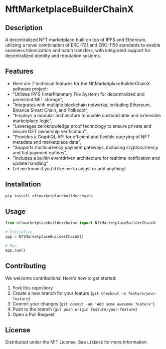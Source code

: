 # NftMarketplaceBuilderChainX

## Description

A decentralized NFT marketplace built on top of IPFS and Ethereum, utilizing a novel combination of ERC-721 and ERC-1155 standards to enable seamless tokenization and batch transfers, with integrated support for decentralized identity and reputation systems.

## Features

- Here are 7 technical features for the NftMarketplaceBuilderChainX software project:
- "Utilizes IPFS (InterPlanetary File System) for decentralized and persistent NFT storage",
- "Integrates with multiple blockchain networks, including Ethereum, Binance Smart Chain, and Polkadot",
- "Employs a modular architecture to enable customizable and extensible marketplace logic",
- "Leverages zeroknowledge proof technology to ensure private and secure NFT ownership verification",
- "Provides a GraphQL API for efficient and flexible querying of NFT metadata and marketplace data",
- "Supports multicurrency payment gateways, including cryptocurrency and fiat payment options",
- "Includes a builtin eventdriven architecture for realtime notification and update handling"
- Let me know if you'd like me to adjust or add anything!
## Installation

```bash
pip install nftmarketplacebuilderchainx
```

## Usage

```python
from nftmarketplacebuilderchainx import NftMarketplaceBuilderChainX

# Initialize
app = NftMarketplaceBuilderChainX()

# Run
app.run()
```

## Contributing

We welcome contributions! Here's how to get started:

1. Fork this repository
2. Create a new branch for your feature (`git checkout -b feature/your-feature`)
3. Commit your changes (`git commit -am 'Add some awesome feature'`)
4. Push to the branch (`git push origin feature/your-feature`)
5. Open a Pull Request

## License

Distributed under the MIT License. See `LICENSE` for more information.
